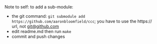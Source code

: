 Note to self: to add a sub-module:

- the git command: `git submodule add https://github.com/aaronbloomfield/ccc`; you have to use the https:// url, not git@github.com
- edit readme.md then run `make`
- commit and push changes
